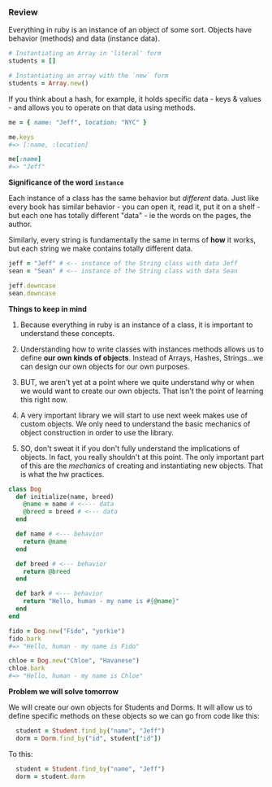 ### Review

Everything in ruby is an instance of an object of some sort.
Objects have behavior (methods) and data (instance data).

```ruby
# Instantiating an Array in 'literal' form
students = []

# Instantiating an array with the `new` form 
students = Array.new()
```

If you think about a hash, for example, it holds specific data - keys & values - and allows you to operate on that data using methods.

```ruby
me = { name: "Jeff", location: "NYC" }

me.keys
#=> [:name, :location]

me[:name]
#=> "Jeff"
```

**Significance of the word `instance`**

Each instance of a class has the same behavior but *different* data. Just like every book has similar behavior - you can open it, read it, put it on a shelf - but each one has totally different "data" - ie the words on the pages, the author.

Similarly, every string is fundamentally the same in terms of **how** it works, but each string we make contains totally different data.

```ruby
jeff = "Jeff" # <-- instance of the String class with data Jeff
sean = "Sean" # <-- instance of the String class with data Sean

jeff.downcase
sean.downcase
```

**Things to keep in mind**

1) Because everything in ruby is an instance of a class, it is important to understand these concepts.

2) Understanding how to write classes with instances methods allows us to define **our own kinds of objects**. Instead of Arrays, Hashes, Strings...we can design our own objects for our own purposes.

3) BUT, we aren't yet at a point where we quite understand why or when we would want to create our own objects. That isn't the point of learning this right now.

4) A very important library we will start to use next week makes use of custom objects. We only need to understand the basic mechanics of object construction in order to use the library.

5) SO, don't sweat it if you don't fully understand the implications of objects. In fact, you really shouldn't at this point. The only important part of this are the *mechanics* of creating and instantiating new objects. That is what the hw practices.

```ruby
class Dog
  def initialize(name, breed)
    @name = name # <---- data
    @breed = breed # <--- data
  end

  def name # <--- behavior
    return @name
  end

  def breed # <--- behavior
    return @breed
  end

  def bark # <--- behavior
    return "Hello, human - my name is #{@name}"
  end
end

fido = Dog.new("Fido", "yorkie")
fido.bark
#=> "Hello, human - my name is Fido"

chloe = Dog.new("Chloe", "Havanese")
chloe.bark
#=> "Hello, human - my name is Chloe"
```

**Problem we will solve tomorrow**

We will create our own objects for Students and Dorms. It will allow us to define specific methods on these objects so we can go from code like this:
  ```ruby
    student = Student.find_by("name", "Jeff")
    dorm = Dorm.find_by("id", student["id"])
  ```
To this:
  ```ruby
    student = Student.find_by("name", "Jeff")
    dorm = student.dorm
  ```
